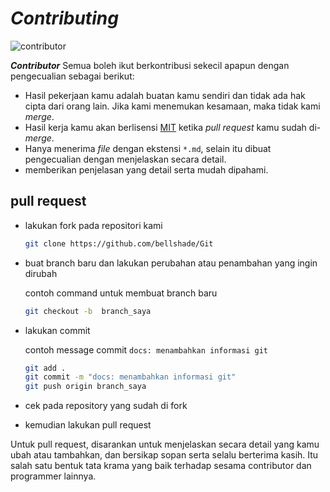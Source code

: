 # *Contributing*
![contributor](https://img.shields.io/github/contributors/bellshade/Git?label=kontributor&style=for-the-badge)

***Contributor***
Semua boleh ikut berkontribusi sekecil apapun dengan pengecualian sebagai berikut:

- Hasil pekerjaan kamu adalah buatan kamu sendiri dan tidak ada hak cipta dari orang lain. Jika kami menemukan kesamaan, maka tidak kami *merge*.
- Hasil kerja kamu akan berlisensi [MIT](LICENSE) ketika *pull request* kamu sudah di-*merge*.
- Hanya menerima *file* dengan ekstensi ``*.md``, selain itu dibuat pengecualian dengan menjelaskan secara detail.
- memberikan penjelasan yang detail serta mudah dipahami.

## pull request

- lakukan fork pada repositori kami
    ```bash
    git clone https://github.com/bellshade/Git
    ```
- buat branch baru dan lakukan perubahan atau penambahan yang ingin dirubah

    contoh command untuk membuat branch baru
    ```bash
    git checkout -b  branch_saya
    ```
- lakukan commit

    contoh message commit
    ``docs: menambahkan informasi git``

    ```bash
    git add .
    git commit -m "docs: menambahkan informasi git"
    git push origin branch_saya
    ```
- cek pada repository yang sudah di fork
- kemudian lakukan pull request

Untuk pull request, disarankan untuk menjelaskan secara detail yang kamu ubah atau tambahkan, dan bersikap sopan serta selalu berterima kasih. Itu salah satu bentuk tata krama yang baik terhadap sesama contributor dan programmer lainnya.
